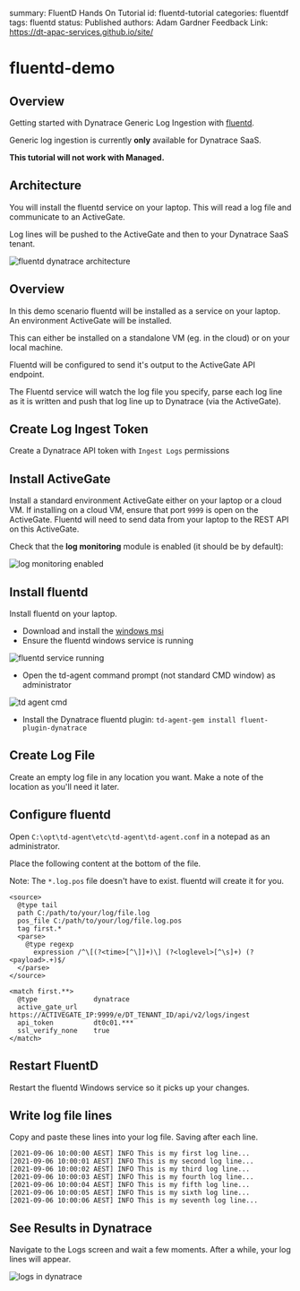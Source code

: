 summary: FluentD Hands On Tutorial
id: fluentd-tutorial
categories: fluentdf
tags: fluentd
status: Published 
authors: Adam Gardner
Feedback Link: https://dt-apac-services.github.io/site/

# fluentd-demo

## Overview 

Getting started with Dynatrace Generic Log Ingestion with [fluentd](https://fluentd.org).

Generic log ingestion is currently **only** available for Dynatrace SaaS.

**This tutorial will not work with Managed.**

## Architecture

You will install the fluentd service on your laptop. This will read a log file and communicate to an ActiveGate.

Log lines will be pushed to the ActiveGate and then to your Dynatrace SaaS tenant.

![fluentd dynatrace architecture](assets/fluentd-demo-system-architecture.png)

## Overview

In this demo scenario fluentd will be installed as a service on your laptop. An environment ActiveGate will be installed.

This can either be installed on a standalone VM (eg. in the cloud) or on your local machine.

Fluentd will be configured to send it's output to the ActiveGate API endpoint.


The Fluentd service will watch the log file you specify, parse each log line as it is written and push that log line up to Dynatrace (via the ActiveGate).

## Create Log Ingest Token
Create a Dynatrace API token with `Ingest Logs` permissions

## Install ActiveGate

Install a standard environment ActiveGate either on your laptop or a cloud VM. If installing on a cloud VM, ensure that port `9999` is open on the ActiveGate. Fluentd will need to send data from your laptop to the REST API on this ActiveGate.

Check that the **log monitoring** module is enabled (it should be by default):

![log monitoring enabled](assets/log_monitoring_enabled.png)

## Install fluentd

Install fluentd on your laptop.

- Download and install the [windows msi](https://www.fluentd.org/download)
- Ensure the fluentd windows service is running

![fluentd service running](assets/fluentd_running.png)


- Open the td-agent command prompt (not standard CMD window) as administrator

![td agent cmd](assets/td_agent_cmd.png)


- Install the Dynatrace fluentd plugin: `td-agent-gem install fluent-plugin-dynatrace`

## Create Log File
Create an empty log file in any location you want. Make a note of the location as you'll need it later.

## Configure fluentd
Open `C:\opt\td-agent\etc\td-agent\td-agent.conf` in a notepad as an administrator.

Place the following content at the bottom of the file.

Note: The `*.log.pos` file doesn't have to exist. fluentd will create it for you.

```
<source>
  @type tail
  path C:/path/to/your/log/file.log
  pos_file C:/path/to/your/log/file.log.pos
  tag first.*
  <parse>
    @type regexp
	  expression /^\[(?<time>[^\]]+)\] (?<loglevel>[^\s]+) (?<payload>.+)$/
  </parse>
</source>

<match first.**>
  @type              dynatrace
  active_gate_url    https://ACTIVEGATE_IP:9999/e/DT_TENANT_ID/api/v2/logs/ingest
  api_token          dt0c01.***
  ssl_verify_none    true
</match>
```

## Restart FluentD

Restart the fluentd Windows service so it picks up your changes.

## Write log file lines

Copy and paste these lines into your log file. Saving after each line.

```
[2021-09-06 10:00:00 AEST] INFO This is my first log line...
[2021-09-06 10:00:01 AEST] INFO This is my second log line...
[2021-09-06 10:00:02 AEST] INFO This is my third log line...
[2021-09-06 10:00:03 AEST] INFO This is my fourth log line...
[2021-09-06 10:00:04 AEST] INFO This is my fifth log line...
[2021-09-06 10:00:05 AEST] INFO This is my sixth log line...
[2021-09-06 10:00:06 AEST] INFO This is my seventh log line...
```

## See Results in Dynatrace

Navigate to the Logs screen and wait a few moments. After a while, your log lines will appear.

![logs in dynatrace](assets/dt_logs.png)
